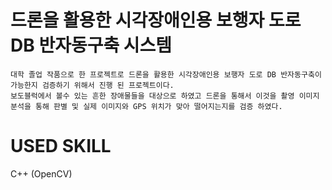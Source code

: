 # 드론을 활용한 시각장애인용 보행자 도로 DB 반자동구축 시스템
	대학 졸업 작품으로 한 프로젝트로 드론을 활용한 시각장애인용 보행자 도로 DB 반자동구축이 가능한지 검증하기 위해서 진행 된 프로젝트이다.
	보도블럭에서 볼수 있는 흔한 장애물들을 대상으로 하였고 드론을 통해서 이것을 촬영 이미지 분석을 통해 판별 및 실제 이미지와 GPS 위치가 맞아 떨어지는지를 검증 하였다.

  
# USED SKILL
C++ (OpenCV)

